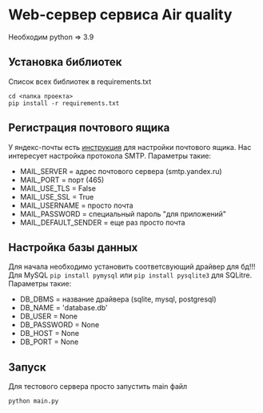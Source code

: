 # Web-сервер сервиса Air quality
Необходим python => 3.9

## Установка библиотек
Список всех библиотек в requirements.txt
```
cd <папка проекта>
pip install -r requirements.txt
```

## Регистрация почтового ящика
У яндекс-почты есть [инструкция](https://yandex.ru/support/mail/mail-clients/others.html) для настройки почтового ящика.
Нас интересует настройка протокола SMTP.
Параметры такие:
- MAIL_SERVER = адрес почтового сервера (smtp.yandex.ru)
- MAIL_PORT = порт (465)
- MAIL_USE_TLS = False
- MAIL_USE_SSL = True
- MAIL_USERNAME = просто почта
- MAIL_PASSWORD = специальный пароль "для приложений"
- MAIL_DEFAULT_SENDER = еще раз просто почта

## Настройка базы данных  
Для начала необходимо установить соответсвующий драйвер для бд!!!
Для MySQL ``` pip install pymysql ``` или ```pip install pysqlite3``` для SQLitre.
Параметры такие:
- DB_DBMS = название драйвера (sqlite, mysql, postgresql)
- DB_NAME = 'database.db'
- DB_USER = None
- DB_PASSWORD = None
- DB_HOST = None
- DB_PORT = None
    
## Запуск
Для тестового сервера просто запустить main файл
```
python main.py
```
